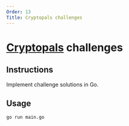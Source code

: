 ```yaml
---
Order: 13
Title: Cryptopals challenges
---
```


# [Cryptopals](https://cryptopals.com/) challenges

## Instructions

Implement challenge solutions in Go.

## Usage

```shell
go run main.go
```
